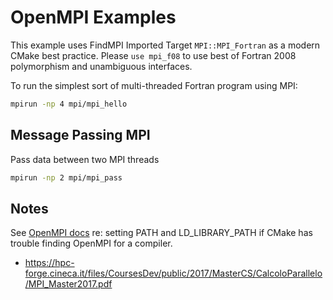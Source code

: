 # OpenMPI Examples

This example uses FindMPI Imported Target `MPI::MPI_Fortran` as a modern CMake best practice.
Please `use mpi_f08` to use best of Fortran 2008 polymorphism and unambiguous interfaces.

To run the simplest sort of multi-threaded Fortran program using MPI:

```sh
mpirun -np 4 mpi/mpi_hello
```

## Message Passing MPI

Pass data between two MPI threads

```sh
mpirun -np 2 mpi/mpi_pass
```

## Notes

See 
[OpenMPI docs](https://www.open-mpi.org/faq/?category=running#adding-ompi-to-path)
re: setting PATH and LD_LIBRARY_PATH if CMake has trouble finding OpenMPI for a compiler.

* https://hpc-forge.cineca.it/files/CoursesDev/public/2017/MasterCS/CalcoloParallelo/MPI_Master2017.pdf
